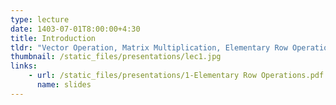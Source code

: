 ```yaml
---
type: lecture
date: 1403-07-01T8:00:00+4:30
title: Introduction
tldr: "Vector Operation, Matrix Multiplication, Elementary Row Operations, Elementary Matrices"
thumbnail: /static_files/presentations/lec1.jpg
links: 
    - url: /static_files/presentations/1-Elementary Row Operations.pdf
      name: slides
---
```


